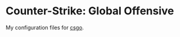 # Counter-Strike: Global Offensive
My configuration files for [csgo](http://blog.counter-strike.net/).
